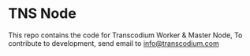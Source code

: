 # TNS Node
This repo contains the code for Transcodium Worker & Master Node, To contribute to development, send email to info@transcodium.com
